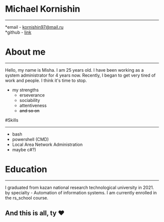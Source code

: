 # Michael Kornishin
_________________________________________________________
*email - kornishin97@mail.ru    
*github - [link](https://github.com/reizap)    

# About me
____________     
Hello, my name is Misha. I am 25 years old. I have been working as a system administrator for 4 years now. Recently, I began to get very tired of work and people. I think it's time to stop.
* my strengths     
    * erseverance     
    * sociability     
    * attentiveness     
    * ~~and so on~~

#Skills
_____________________       
* bash         
* powershell (CMD)               
* Local Area Network Administration         
* maybe c#?)       

# Education
______________________________________
I graduated from kazan national research technological university in 2021. by specialty - Automation of information systems. I am currently enrolled in the rs_school course.

## And this is all, ty &#10084;